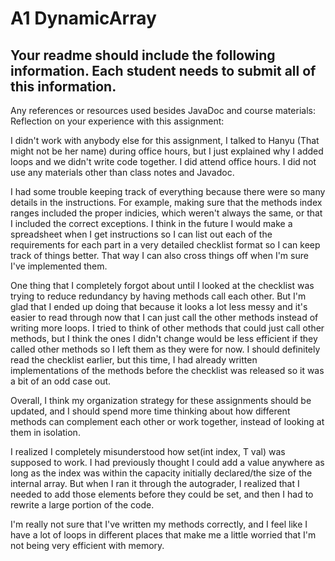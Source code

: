# A1 DynamicArray

## Your readme should include the following information. Each student needs to submit all of this information.


Any references or resources used besides JavaDoc and course materials:
Reflection on your experience with this assignment:


I didn't work with anybody else for this assignment, I talked to Hanyu (That might not be her name) during
office hours, but I just explained why I added loops and we didn't write code together. I did attend office hours.
I did not use any materials other than class notes and Javadoc.


I had some trouble keeping track of everything because there were so many details in the instructions.
For example, making sure that the methods index ranges included the proper indicies, which weren't always the same, or that I included 
the correct exceptions. 
I think in the future I would make a spreadsheet when I get instructions so I can list out each of the requirements for 
each part in a very detailed checklist format so I can keep track of things better. That way I can also cross things off when I'm sure 
I've implemented them. 

One thing that I completely forgot about until I looked at the checklist was trying to reduce redundancy by having methods call each other. But I'm glad that I ended up doing that because it looks a lot less messy and it's easier to read through now that
I can just call the other methods instead of writing more loops.
I tried to think of other methods that could just call other methods, but I think the ones I didn't change would be less efficient if they called other methods so I left them as they were for now.
I should definitely read the checklist earlier, but this time, I had already written implementations of the methods before
the checklist was released so it was a bit of an odd case out.

Overall, I think my organization strategy for these assignments should be updated, and I should spend more time thinking about how 
different methods can complement each other or work together, instead of looking at them in isolation.

I realized I completely misunderstood how set(int index, T val) was supposed to work. I had previously thought I could add a value anywhere
as long as the index was within the capacity initially declared/the size of the internal array. But when I ran it through the autograder, I 
realized that I needed to add those elements before they could be set, and then I had to rewrite a large portion of the code. 

I'm really not sure that I've written my methods correctly, and I feel like I have a lot of loops in different places
that make me a little worried that I'm not being very efficient with memory.